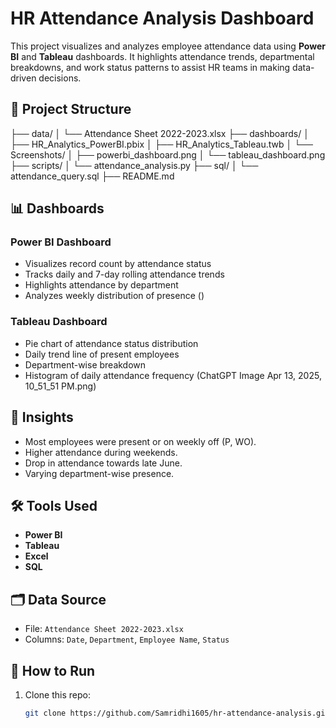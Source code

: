 # HR Attendance Analysis Dashboard

This project visualizes and analyzes employee attendance data using **Power BI** and **Tableau** dashboards. It highlights attendance trends, departmental breakdowns, and work status patterns to assist HR teams in making data-driven decisions.

## 📁 Project Structure
├── data/ │ 
          └── Attendance Sheet 2022-2023.xlsx 
├── dashboards/ │ 
                ├── HR_Analytics_PowerBI.pbix │ 
                ├── HR_Analytics_Tableau.twb │ 
                └── Screenshots/ │ 
                                 ├── powerbi_dashboard.png │ 
                                 └── tableau_dashboard.png 
├── scripts/ │ 
             └── attendance_analysis.py 
             ├── sql/ │ 
                      └── attendance_query.sql 
├── README.md


## 📊 Dashboards

### Power BI Dashboard

- Visualizes record count by attendance status
- Tracks daily and 7-day rolling attendance trends
- Highlights attendance by department
- Analyzes weekly distribution of presence
  ()
  
### Tableau Dashboard

- Pie chart of attendance status distribution
- Daily trend line of present employees
- Department-wise breakdown
- Histogram of daily attendance frequency
 (ChatGPT Image Apr 13, 2025, 10_51_51 PM.png)
## 🧠 Insights

- Most employees were present or on weekly off (P, WO).
- Higher attendance during weekends.
- Drop in attendance towards late June.
- Varying department-wise presence.

## 🛠️ Tools Used

- **Power BI**
- **Tableau**
- **Excel**
- **SQL**

## 🗂️ Data Source

- File: `Attendance Sheet 2022-2023.xlsx`
- Columns: `Date`, `Department`, `Employee Name`, `Status`

## 🔧 How to Run

1. Clone this repo:
   ```bash
   git clone https://github.com/Samridhi1605/hr-attendance-analysis.git

